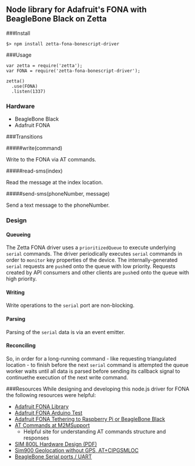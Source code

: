 ## Node library for Adafruit's FONA with BeagleBone Black on Zetta

###Install

```
$> npm install zetta-fona-bonescript-driver
```

###Usage

```
var zetta = require('zetta');
var FONA = require('zetta-fona-bonescript-driver');

zetta()
  .use(FONA)
  .listen(1337)
```

### Hardware

* BeagleBone Black
* Adafruit FONA

###Transitions

#####write(command)

Write to the FONA via AT commands.

#####read-sms(index)

Read the message at the index location.

#####send-sms(phoneNumber, message)

Send a text message to the phoneNumber.

### Design

#### Queueing
The Zetta FONA driver uses a `prioritizedQueue` to execute underlying `serial` commands. 
The driver periodically executes `serial` commands in order to `monitor` key properties of the device. 
The internally-generated `serial` requests are `push`ed onto the queue with low priority. 
Requests created by API consumers and other clients are `push`ed onto the queue with high priority.

#### Writing
Write operations to the `serial` port are non-blocking.

#### Parsing

Parsing of the `serial` data is via an event emitter.

#### Reconciling
So, in order for a long-running command - like requesting triangulated location - to finish before the next `serial` command is attempted the queue worker waits until all data is parsed before sending its callback signal to continuethe execution of the next write command.

###Resources
While designing and developing this node.js driver for FONA the following resources were helpful:

* [Adafruit FONA Library](https://github.com/adafruit/Adafruit_FONA_Library)
* [Adafruit FONA Arduino Test](https://learn.adafruit.com/adafruit-fona-mini-gsm-gprs-cellular-phone-module/arduino-test)
* [Adafruit FONA Tethering to Raspberry Pi or BeagleBone Black](https://learn.adafruit.com/fona-tethering-to-raspberry-pi-or-beaglebone-black/overview)
* [AT Commands at M2MSupport](http://m2msupport.net/m2msupport/at-command/) 
  * Helpful site for understanding AT commands structure and responses
* [SIM 800L Hardware Design (PDF)](http://www.headele.com/Datasheet/Wireless%20module/GPRS/SIMCOM/SIM800L_Hardware_Design_V1.00.pdf)
* [Sim900 Geolocation without GPS, AT+CIPGSMLOC](http://signusx.com/sim900-geolocalization-without-gps-atcipgsmloc/)
* [BeagleBone Serial ports / UART](http://beaglebone.cameon.net/home/serial-ports-uart)

